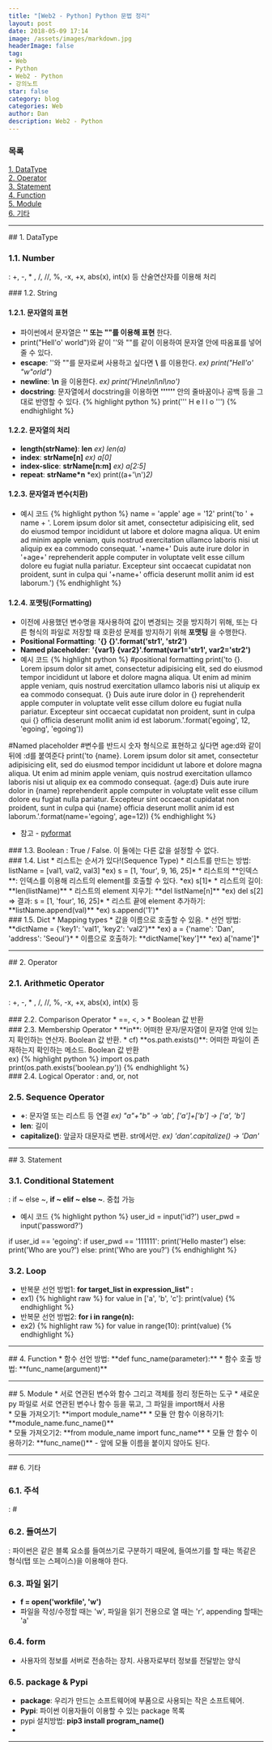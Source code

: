 ```yaml
---
title: "[Web2 - Python] Python 문법 정리"
layout: post
date: 2018-05-09 17:14
image: /assets/images/markdown.jpg
headerImage: false
tag:
- Web
- Python
- Web2 - Python
- 강의노트
star: false
category: blog
categories: Web
author: Dan
description: Web2 - Python
---
```

### 목록
<a href="#one">1. DataType</a><br>
<a href="#two">2. Operator</a><br>
<a href="#three">3. Statement</a><br>
<a href="#four">4. Function</a><br>
<a href="#five">5. Module</a><br>
<a href="#six">6. 기타</a><br>

---
<div id="one"></div>
## 1. DataType

### 1.1. Number
: +, -, * , /, //, %, -x, +x, abs(x), int(x) 등 산술연산자를 이용해 처리
<div class="breaker"></div>
### 1.2. String

#### 1.2.1. 문자열의 표현
* 파이썬에서 문자열은 **'' 또는 ""를 이용해 표현** 한다.
* print("Hell'o' world")와 같이 ''와 ""를 같이 이용하여 문자열 안에 따옴표를 넣어줄 수 있다.<br>
* <span class="evidence-purple">**escape**</span>: ''와 ""를 문자로써 사용하고 싶다면 **\\** 를 이용한다. *ex) print("Hell'o' \"w\"orld")*<br>
* <span class="evidence-purple">**newline**</span>: **\n** 을 이용한다. *ex) print('H\ne\nl\nl\no')*<br>
* <span class="evidence-purple">**docstring**</span>: 문자열에서 docstring을 이용하면 **''''''** 안의 줄바꿈이나 공백 등을 그대로 반영할 수 있다.
{% highlight python %}
print('''
H
e
l
l
o
''')
{% endhighlight %}

#### 1.2.2. 문자열의 처리
* <span class="evidence-purple">**length(strName)**</span>: **len** *ex) len(a)*
* <span class="evidence-purple">**index**</span>: **strName[n]** *ex) a[0]*
* <span class="evidence-purple">**index-slice**</span>: **strName[n:m]** *ex) a[2:5]*
* <span class="evidence-purple">**repeat**</span>: **strName*n** *ex) print((a+'\n')*2)*

#### 1.2.3. 문자열과 변수(치환)
* 예시 코드
{% highlight python %}
name = 'apple'
age = '12'
print('to ' + name + '. Lorem ipsum dolor sit amet, consectetur adipisicing elit, sed do eiusmod tempor incididunt ut labore et dolore magna aliqua. Ut enim ad minim apple veniam, quis nostrud exercitation ullamco laboris nisi ut aliquip ex ea commodo consequat. '+name+' Duis aute irure dolor in '+age+' reprehenderit apple computer in voluptate velit esse cillum dolore eu fugiat nulla pariatur. Excepteur sint occaecat cupidatat non proident, sunt in culpa qui '+name+' officia deserunt mollit anim id est laborum.')
{% endhighlight %}


#### 1.2.4. 포맷팅(Formatting)
* 이전에 사용했던 변수명을 재사용하여 값이 변경되는 것을 방지하기 위해, 또는 다른 형식의 파일로 저장할 때 호환성 문제를 방지하기 위해 **포맷팅** 을 수행한다.
* <span class="evidence-purple">**Positional Formatting**</span>: **'{} {}'.format('str1', 'str2')**
* <span class="evidence-purple">**Named placeholder**</span>: **'{var1} {var2}'.format(var1='str1', var2='str2')**
* 예시 코드
{% highlight python %}
#positional formatting
print('to {}. Lorem ipsum dolor sit amet, consectetur adipisicing elit, sed do eiusmod tempor incididunt ut labore et dolore magna aliqua. Ut enim ad minim apple veniam, quis nostrud exercitation ullamco laboris nisi ut aliquip ex ea commodo consequat. {} Duis aute irure dolor in {} reprehenderit apple computer in voluptate velit esse cillum dolore eu fugiat nulla pariatur. Excepteur sint occaecat cupidatat non proident, sunt in culpa qui {} officia deserunt mollit anim id est laborum.'.format('egoing', 12, 'egoing', 'egoing'))

#Named placeholder
#변수를 반드시 숫자 형식으로 표현하고 싶다면 age:d와 같이 뒤에 :d를 붙여준다
print('to {name}. Lorem ipsum dolor sit amet, consectetur adipisicing elit, sed do eiusmod tempor incididunt ut labore et dolore magna aliqua. Ut enim ad minim apple veniam, quis nostrud exercitation ullamco laboris nisi ut aliquip ex ea commodo consequat. {age:d} Duis aute irure dolor in {name} reprehenderit apple computer in voluptate velit esse cillum dolore eu fugiat nulla pariatur. Excepteur sint occaecat cupidatat non proident, sunt in culpa qui {name} officia deserunt mollit anim id est laborum.'.format(name='egoing', age=12))
{% endhighlight %}
* 참고 - <a href="https://pyformat.info/#number">pyformat</a>

<div class="breaker"></div>
### 1.3. Boolean
: True / False.  이 둘에는 다른 값을 설정할 수 없다.

<div class="breaker"></div>
### 1.4. List
* 리스트는 순서가 있다!(Sequence Type)
* 리스트를 만드는 방법: listName = [val1, val2, val3] *ex) s = [1, 'four', 9, 16, 25]*
* 리스트의 **인덱스**: 인덱스를 이용해 리스트의 element를 호출할 수 있다. *ex) s[1]*
* 리스트의 길이: <span class="evidence-purple">**len(listName)**</span>
* 리스트의 element 지우기: <span class="evidence-purple">**del listName[n]**</span> *ex) del s[2] => 결과: s = [1, 'four', 16, 25]*
* 리스트 끝에 element 추가하기: <span class="evidence-purple">**listName.append(val)**</span> *ex) s.append('1')*

<div class="breaker"></div>
### 1.5. Dict
* Mapping types
* 값을 이름으로 호출할 수 있음.
* 선언 방법: <span class="evidence-purple">**dictName = {'key1': 'val1', 'key2': 'val2'}**</span> *ex) a = {'name': 'Dan', 'address': 'Seoul'}*
* 이름으로 호출하기: <span class="evidence-purple">**dictName['key']**</span> *ex) a['name']*

---
<div id="two"></div>
## 2. Operator

### 2.1. Arithmetic Operator
: +, -, * , /, //, %, -x, +x, abs(x), int(x) 등

<div class="breaker"></div>
### 2.2. Comparison Operator
* ==, <, >
* Boolean 값 반환

<div class="breaker"></div>
### 2.3. Membership Operator
* <span class="evidence-purple">**in**</span>: 어떠한 문자/문자열이 문자열 안에 있는지 확인하는 연산자. Boolean 값 반환.
* cf) **os.path.exists()**: 어떠한 파일이 존재하는지 확인하는 메소드. Boolean 값 반환<br>
ex)
{% highlight python %}
import os.path
print(os.path.exists('boolean.py'))
{% endhighlight %}

<div class="breaker"></div>
### 2.4. Logical Operator
: and, or, not

### 2.5. Sequence Operator
* **+**: 문자열 또는 리스트 등 연결 *ex) "a"+"b" -> 'ab', ['a']+['b'] -> ['a', 'b']*
* **len**: 길이
* **capitalize()**: 앞글자 대문자로 변환. str에서만. *ex) 'dan'.capitalize() -> 'Dan'*

---
<div id="three"></div>
## 3. Statement

### 3.1. Conditional Statement
: if ~ else ~, **if ~ elif ~ else ~**. 중첩 가능

* 예시 코드
{% highlight python %}
user_id = input('id?')
user_pwd = input('password?')

if user_id == 'egoing':
    if user_pwd == '111111':
        print('Hello master')
    else:
        print('Who are you?')
else:
    print('Who are you?')
{% endhighlight %}

### 3.2. Loop
* 반복문 선언 방법1: <span class="evidence-purple">**for target_list in expression_list" :**</span>
* ex1)
{% highlight raw %}
for value in ['a', 'b', 'c']:
  print(value)
{% endhighlight %}
* 반복문 선언 방법2: <span class="evidence-purple">**for i in range(n):**</span>
* ex2)
{% highlight raw %}
for value in range(10):
  print(value)
{% endhighlight %}

---
<div id="four"></div>
## 4. Function
* 함수 선언 방법: <span class="evidence-purple">**def func_name(parameter):**</span>
* 함수 호출 방법: <span class="evidence-purple">**func_name(argument)**</span>

---
<div id="five"></div>
## 5. Module
* 서로 연관된 변수와 함수 그리고 객체를 정리 정돈하는 도구
* 새로운 py 파일로 서로 연관된 변수나 함수 등을 묶고, 그 파일을 import해서 사용
<br>
* 모듈 가져오기1: <span class="evidence-purple">**import module_name**</span>
* 모듈 안 함수 이용하기1: <span class="evidence-purple">**module_name.func_name()**</span>
<br>
* 모듈 가져오기2: <span class="evidence-purple">**from module_name import func_name**</span>
* 모듈 안 함수 이용하기2: <span class="evidence-purple">**func_name()**</span> - 앞에 모듈 이름을 붙이지 않아도 된다.

---
<div id="six"></div>
## 6. 기타

### 6.1. 주석
: #

### 6.2. 들여쓰기
: 파이썬은 같은 블록 요소를 들여쓰기로 구분하기 때문에, 들여쓰기를 할 때는 똑같은 형식(탭 또는 스페이스)을 이용해야 한다.

### 6.3. 파일 읽기
* <span class="evidence-purple">**f = open('workfile', 'w')**</span>
* 파일을 작성/수정할 때는 'w', 파일을 읽기 전용으로 열 때는 'r', appending 할때는 'a'

### 6.4. form
* 사용자의 정보를 서버로 전송하는 장치. 사용자로부터 정보를 전달받는 양식

### 6.5. package & Pypi
* **package**: 우리가 만드는 소프트웨어에 부품으로 사용되는 작은 소프트웨어.
* **Pypi**: 파이썬 이용자들이 이용할 수 있는 package 목록
* pypi 설치방법: <span class="evidence-purple">**pip3 install program_name()**</span>
* 

---
